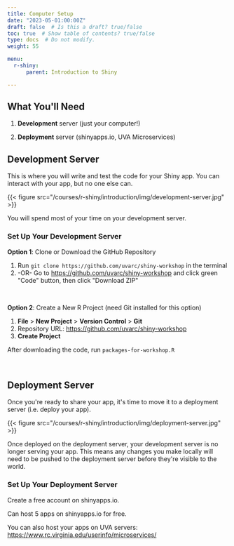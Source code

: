 ```yaml
---
title: Computer Setup
date: "2023-05-01:00:00Z"
draft: false  # Is this a draft? true/false
toc: true  # Show table of contents? true/false
type: docs  # Do not modify.
weight: 55

menu:
  r-shiny:
      parent: Introduction to Shiny

---
```


## What You'll Need

1. **Development** server (just your computer!)

2. **Deployment** server (shinyapps.io, UVA Microservices)

## Development Server

This is where you will write and test the code for your Shiny app. You can interact with your app, but no one else can.

{{< figure src="/courses/r-shiny/introduction/img/development-server.jpg" >}}

You will spend most of your time on your development server.

### Set Up Your Development Server

**Option 1**: Clone or Download the GitHub Repository

1. Run `git clone https://github.com/uvarc/shiny-workshop` in the terminal
2. -OR- Go to https://github.com/uvarc/shiny-workshop and click green "Code" button, then click "Download ZIP"

<br>

**Option 2**: Create a New R Project (need Git installed for this option)

1. **File** > **New Project** > **Version Control** > **Git**
2. Repository URL: https://github.com/uvarc/shiny-workshop
3. **Create Project**

After downloading the code, run `packages-for-workshop.R`

<br>

## Deployment Server

Once you're ready to share your app, it's time to move it to a deployment server (i.e. deploy your app).

{{< figure src="/courses/r-shiny/introduction/img/deployment-server.jpg" >}}

Once deployed on the deployment server, your development server is no longer serving your app. This means any changes you make locally will need to be pushed to the deployment server before they're visible to the world.


### Set Up Your Deployment Server

Create a free account on shinyapps.io.

Can host 5 apps on shinyapps.io for free.

You can also host your apps on UVA servers: 
https://www.rc.virginia.edu/userinfo/microservices/
